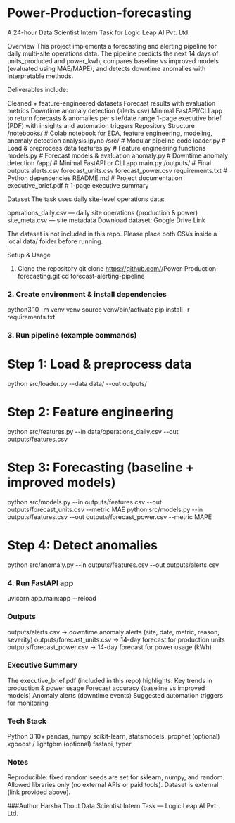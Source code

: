 # Power-Production-forecasting
A 24-hour Data Scientist Intern Task for Logic Leap AI Pvt. Ltd.

Overview
This project implements a forecasting and alerting pipeline for daily multi-site operations data.
The pipeline predicts the next 14 days of units_produced and power_kwh, compares baseline vs improved models (evaluated using MAE/MAPE), and detects downtime anomalies with interpretable methods.

Deliverables include:

Cleaned + feature-engineered datasets
Forecast results with evaluation metrics
Downtime anomaly detection (alerts.csv)
Minimal FastAPI/CLI app to return forecasts & anomalies per site/date range
1-page executive brief (PDF) with insights and automation triggers
Repository Structure
/notebooks/ # Colab notebook for EDA, feature engineering, modeling, anomaly detection analysis.ipynb /src/ # Modular pipeline code loader.py # Load & preprocess data features.py # Feature engineering functions models.py # Forecast models & evaluation anomaly.py # Downtime anomaly detection /app/ # Minimal FastAPI or CLI app main.py /outputs/ # Final outputs alerts.csv forecast_units.csv forecast_power.csv requirements.txt # Python dependencies README.md # Project documentation executive_brief.pdf # 1-page executive summary

Dataset
The task uses daily site-level operations data:

operations_daily.csv — daily site operations (production & power)
site_meta.csv — site metadata
Download dataset: Google Drive Link

The dataset is not included in this repo.
Please place both CSVs inside a local data/ folder before running.

Setup & Usage
1. Clone the repository
git clone https://github.com/<Harshathout>/Power-Production-forecasting.git
cd forecast-alerting-pipeline

### 2. Create environment & install dependencies
python3.10 -m venv venv
source venv/bin/activate 
pip install -r requirements.txt

### 3. Run pipeline (example commands)
# Step 1: Load & preprocess data
python src/loader.py --data data/ --out outputs/

# Step 2: Feature engineering
python src/features.py --in data/operations_daily.csv --out outputs/features.csv

# Step 3: Forecasting (baseline + improved models)
python src/models.py --in outputs/features.csv --out outputs/forecast_units.csv --metric MAE
python src/models.py --in outputs/features.csv --out outputs/forecast_power.csv --metric MAPE

# Step 4: Detect anomalies
python src/anomaly.py --in outputs/features.csv --out outputs/alerts.csv

### 4. Run FastAPI app
uvicorn app.main:app --reload

### Outputs
outputs/alerts.csv → downtime anomaly alerts (site, date, metric, reason, severity)
outputs/forecast_units.csv → 14-day forecast for production units
outputs/forecast_power.csv → 14-day forecast for power usage (kWh)

### Executive Summary
The executive_brief.pdf (included in this repo) highlights:
Key trends in production & power usage
Forecast accuracy (baseline vs improved models)
Anomaly alerts (downtime events)
Suggested automation triggers for monitoring

### Tech Stack
Python 3.10+
pandas, numpy
scikit-learn, statsmodels, prophet (optional)
xgboost / lightgbm (optional)
fastapi, typer

### Notes
Reproducible: fixed random seeds are set for sklearn, numpy, and random.
Allowed libraries only (no external APIs or paid tools).
Dataset is external (link provided above).

###Author
Harsha Thout
Data Scientist Intern Task — Logic Leap AI Pvt. Ltd.

